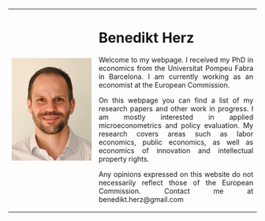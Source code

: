 

<table>
    <tr>    
        <td width="35%">
            <img src="website_photo.png" style="width: 110%; margin: -0.0000009482% 0 -0.0000009482% 0%"  />
        </td>  
        <td align="justify">
            <h1>Benedikt Herz</h1>
            
<p style="text-align: justify; white-space: normal;">  
Welcome to my webpage. I received my PhD in economics from the Universitat Pompeu Fabra in Barcelona. I am currently working as an economist at the European Commission.</p>

<p style="text-align: justify; white-space: normal;">  
On this webpage you can find a list of my research papers and other work in progress. I am mostly interested in applied microeconometrics and policy evaluation. My research covers areas such as labor economics, public economics, as well as economics of innovation and intellectual property rights.</p>

<p style="text-align: justify; white-space: normal;">  
Any opinions expressed on this website do not necessarily reflect those of the European Commission.
Contact me at benedikt.herz@gmail.com</p>
        </td>        
    </tr>        
</table>  

